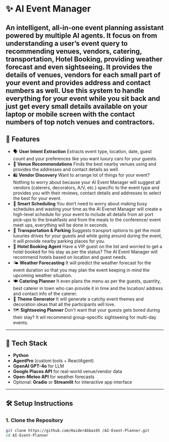 # ✨ AI Event Manager

An intelligent, all-in-one event planning assistant powered by multiple AI agents. It focus on from understanding a user’s event query to recommending venues, vendors, catering, transportation, Hotel Booking, providing weather forecast and even sightseeing. It provides the details of venues, vendors for each small part of your event and provides address and contact numbers as well.
Use this system to handle everything for your event while you sit back and just get every small details available on your laptop or mobile screen with the contact numbers of top notch venues and contractors.
---

## 🧠 Features

- 🗣️ **User Intent Extraction** 
Extracts event type, location, date, guest count and your preferences like you want luxury cars for your guests.
- 🏢 **Venue Recommendations** 
Finds the best nearby venues using and provides the addresses and contact details as well.
- 🛍️ **Vendor Discovery** 
Want to arrange lot of things for your event? Nothing to worry about because your AI Event Manager will suggest all vendors (caterers, decorators, A/V, etc.) specific to the event type and provides you with their reviews, contact details and addresses to select the best for your event.
- 📅 **Smart Scheduling** 
You don’t need to worry about making busy schedules and wasting your time as the AI Evenet Manager will create a high-level schedule for your event to include all details from air port pick-ups to the breakfasts and from the meals to the conference/ event meet ups, everything will be done in seconds.
- 🚗 **Transportation & Parking** 
Suggests transport options to get the most luxuries drives for your guests and while going around during the event, it will provide nearby parking places for you.
- 🏨 **Hotel Booking Agent** 
Have a VIP guest on the list and worried to get a hotel booked for his stay as per the status? The AI Event Manager will recommend hotels based on location and guest needs.
- 🌤️ **Weather Forecasting** 
It will predict the weather forecast for the event duration so that you may plan the event keeping in mind the upcoming weather situation.
- 🍽️ **Catering Planner** 
It even plans the menu as per the guests, quantity, best caterer in town who can provide it in time and the location/ address and contact info of the caterer.
- 🎨 **Theme Generator** 
It will generate a catchy event themes and decoration ideas that all the participants will love.
- 🗺️ **Sightseeing Planner** 
Don’t want that your guests gets bored during their stay? It wil recommend group-specific sightseeing for multi-day events.

---

## 🚀 Tech Stack

- **Python**
- **AgentPro** (custom tools + ReactAgent)
- **OpenAI GPT-4o** for LLM
- **Google Places API** for real-world venue/vendor data
- **Open-Meteo API** for weather forecasts
- Optional: **Gradio** or **Streamlit** for interactive app interface

---

## 🛠️ Setup Instructions

### 1. Clone the Repository
```bash
git clone https://github.com/HaiderAbbas95 /AI-Event-Planner.git
cd AI-Event-Planner
